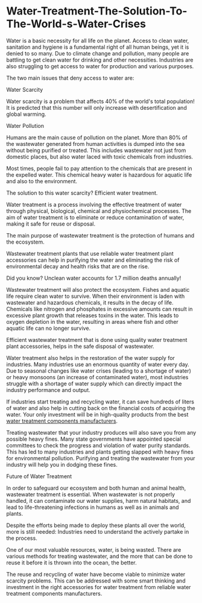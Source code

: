 # Water-Treatment-The-Solution-To-The-World-s-Water-Crises
Water is a basic necessity for all life on the planet. Access to clean water, sanitation and hygiene is a fundamental right of all human beings, yet it is denied to so many. Due to climate change and pollution, many people are battling to get clean water for drinking and other necessities. Industries are also struggling to get access to water for production and various purposes. <br>

The two main issues that deny access to water are:<br>

Water Scarcity<br>

Water scarcity is a problem that affects 40% of the world's total population! It is predicted that this number will only increase with desertification and global warming. <br>

Water Pollution<br>

Humans are the main cause of pollution on the planet. More than 80% of the wastewater generated from human activities is dumped into the sea without being purified or treated. This includes wastewater not just from domestic places, but also water laced with toxic chemicals from industries. 

Most times, people fail to pay attention to the chemicals that are present in the expelled water. This chemical heavy water is hazardous for aquatic life and also to the environment. 

The solution to this water scarcity? Efficient water treatment. <br>

Water treatment is a process involving the effective treatment of water through physical, biological, chemical and physiochemical processes. The aim of water treatment is to eliminate or reduce contamination of water, making it safe for reuse or disposal. <br>

The main purpose of wastewater treatment is the protection of humans and the ecosystem. <br>

Wastewater treatment plants that use reliable water treatment plant accessories can help in purifying the water and eliminating the risk of environmental decay and health risks that are on the rise. <br>

Did you know? Unclean water accounts for 1.7 million deaths annually! <br>

Wastewater treatment will also protect the ecosystem. Fishes and aquatic life require clean water to survive. When their environment is laden with wastewater and hazardous chemicals, it results in the decay of life. Chemicals like nitrogen and phosphates in excessive amounts can result in excessive plant growth that releases toxins in the water. This leads to oxygen depletion in the water, resulting in areas where fish and other aquatic life can no longer survive. <br>

Efficient wastewater treatment that is done using quality water treatment plant accessories, helps in the safe disposal of wastewater. <br>

Water treatment also helps in the restoration of the water supply for industries. Many industries use an enormous quantity of water every day. Due to seasonal changes like water crises (leading to a shortage of water) or heavy monsoons (an increase of contaminated water), most industries struggle with a shortage of water supply which can directly impact the industry performance and output. <br>

If industries start treating and recycling water, it can save hundreds of liters of water and also help in cutting back on the financial costs of acquiring the water. Your only investment will be in high-quality products from the best <a href="https://arvindkaigo.com/">water treatment components manufacturers</a>.<br>

Treating wastewater that your industry produces will also save you from any possible heavy fines. Many state governments have appointed special committees to check the progress and violation of water purity standards. This has led to many industries and plants getting slapped with heavy fines for environmental pollution. Purifying and treating the wastewater from your industry will help you in dodging these fines. <br>

Future of Water Treatment<br>

In order to safeguard our ecosystem and both human and animal health, wastewater treatment is essential. When wastewater is not properly handled, it can contaminate our water supplies, harm natural habitats, and lead to life-threatening infections in humans as well as in animals and plants. <br>

Despite the efforts being made to deploy these plants all over the world, more is still needed: Industries need to understand the actively partake in the process.<br>

One of our most valuable resources, water, is being wasted. There are various methods for treating wastewater, and the more that can be done to reuse it before it is thrown into the ocean, the better. <br>

The reuse and recycling of water have become viable to minimize water scarcity problems. This can be addressed with some smart thinking and investment in the right accessories for water treatment from reliable water treatment components manufacturers. <br>
